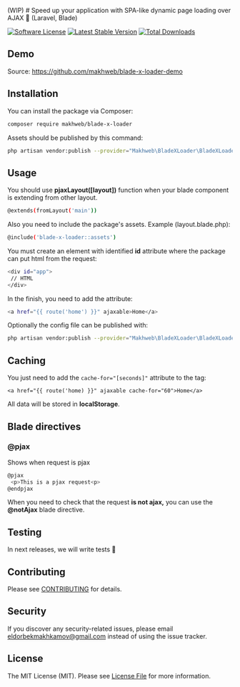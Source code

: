 (WIP) # Speed up your application with SPA-like dynamic page loading over AJAX 🚀 (Laravel, Blade)

[![Software License](https://img.shields.io/badge/license-MIT-brightgreen.svg?style=flat-square)](LICENSE.md)
[![Latest Stable Version](https://poser.pugx.org/makhweb/blade-x-loader/v/stable)](https://packagist.org/packages/makhweb/blade-x-loader)
[![Total Downloads](https://img.shields.io/packagist/dt/makhweb/blade-x-loader.svg?style=flat-square)](https://packagist.org/packages/makhweb/blade-x-loader)

## Demo

Source: https://github.com/makhweb/blade-x-loader-demo

## Installation

You can install the package via Composer:

```bash
composer require makhweb/blade-x-loader
```

Assets should be published by this command:

```bash
php artisan vendor:publish --provider="Makhweb\BladeXLoader\BladeXLoaderServiceProvider" --tag="publishable"
```

## Usage

You should use **pjaxLayout([layout])** function when your blade component is extending from other layout.

```bash
@extends(fromLayout('main'))
```

Also you need to include the package's assets.
Example (layout.blade.php):

```bash
@include('blade-x-loader::assets')
```

You must create an element with identified **id** attribute where the package can put html from the request:

```bash
<div id="app">
 // HTML
</div>
```

In the finish, you need to add the attribute:

```bash
<a href="{{ route('home') }}" ajaxable>Home</a>
```

Optionally the config file can be published with:

```bash
php artisan vendor:publish --provider="Makhweb\BladeXLoader\BladeXLoaderServiceProvider" --tag="config"
```

## Caching

You just need to add the `cache-for="[seconds]"` attribute to the tag:

```
<a href="{{ route('home) }}" ajaxable cache-for="60">Home</a>
```

All data will be stored in **localStorage**.

## Blade directives

### @pjax

Shows when request is pjax

```bash
@pjax
 <p>This is a pjax request<p>
@endpjax
```

When you need to check that the request <b>is not ajax,</b>
you can use the <b>@notAjax</b> blade directive.

## Testing

In next releases, we will write tests 👀

<!-- ``` bash
vendor/bin/phpunit
``` -->

## Contributing

Please see [CONTRIBUTING](CONTRIBUTING.md) for details.

## Security

If you discover any security-related issues, please email eldorbekmakhkamov@gmail.com instead of using the issue tracker.

## License

The MIT License (MIT). Please see [License File](/LICENSE.md) for more information.
